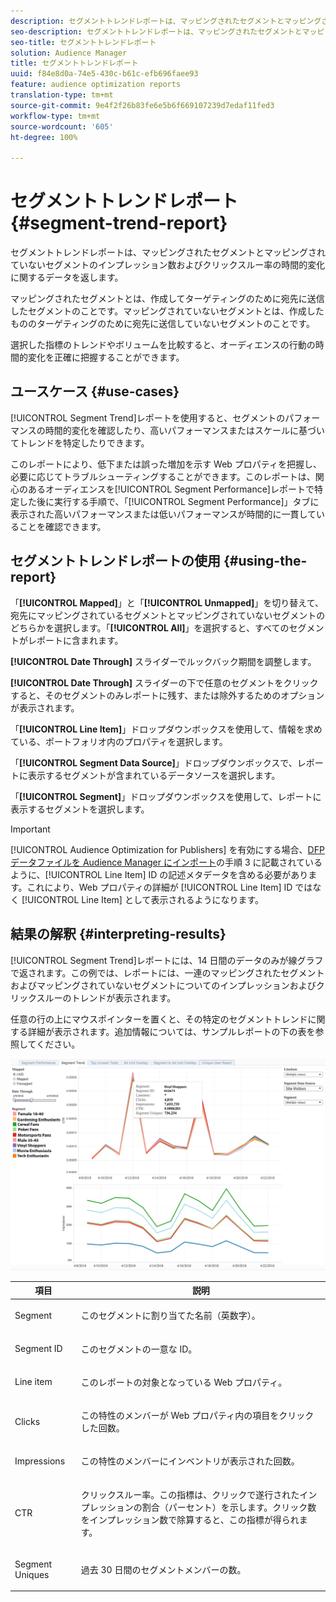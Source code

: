 ```yaml
---
description: セグメントトレンドレポートは、マッピングされたセグメントとマッピングされていないセグメントのインプレッション数およびクリックスルー率の時間的変化に関するデータを返します。マッピングされたセグメントとは、作成してターゲティングのために宛先に送信したセグメントのことです。マッピングされていないセグメントとは、作成したもののターゲティングのために宛先に送信していないセグメントのことです。選択した指標のトレンドやボリュームを比較すると、オーディエンスの行動の時間的変化を正確に把握することができます。
seo-description: セグメントトレンドレポートは、マッピングされたセグメントとマッピングされていないセグメントのインプレッション数およびクリックスルー率の時間的変化に関するデータを返します。マッピングされたセグメントとは、作成してターゲティングのために宛先に送信したセグメントのことです。マッピングされていないセグメントとは、作成したもののターゲティングのために宛先に送信していないセグメントのことです。選択した指標のトレンドやボリュームを比較すると、オーディエンスの行動の時間的変化を正確に把握することができます。
seo-title: セグメントトレンドレポート
solution: Audience Manager
title: セグメントトレンドレポート
uuid: f84e8d0a-74e5-430c-b61c-efb696faee93
feature: audience optimization reports
translation-type: tm+mt
source-git-commit: 9e4f2f26b83fe6e5b6f669107239d7edaf11fed3
workflow-type: tm+mt
source-wordcount: '605'
ht-degree: 100%

---
```



# セグメントトレンドレポート{#segment-trend-report}

セグメントトレンドレポートは、マッピングされたセグメントとマッピングされていないセグメントのインプレッション数およびクリックスルー率の時間的変化に関するデータを返します。

マッピングされたセグメントとは、作成してターゲティングのために宛先に送信したセグメントのことです。マッピングされていないセグメントとは、作成したもののターゲティングのために宛先に送信していないセグメントのことです。

選択した指標のトレンドやボリュームを比較すると、オーディエンスの行動の時間的変化を正確に把握することができます。

## ユースケース {#use-cases}

[!UICONTROL Segment Trend]レポートを使用すると、セグメントのパフォーマンスの時間的変化を確認したり、高いパフォーマンスまたはスケールに基づいてトレンドを特定したりできます。

このレポートにより、低下または誤った増加を示す Web プロパティを把握し、必要に応じてトラブルシューティングすることができます。このレポートは、関心のあるオーディエンスを[!UICONTROL Segment Performance]レポートで特定した後に実行する手順で、「[!UICONTROL Segment Performance]」タブに表示された高いパフォーマンスまたは低いパフォーマンスが時間的に一貫していることを確認できます。

## セグメントトレンドレポートの使用 {#using-the-report}

「**[!UICONTROL Mapped]**」と「**[!UICONTROL Unmapped]**」を切り替えて、宛先にマッピングされているセグメントとマッピングされていないセグメントのどちらかを選択します。「**[!UICONTROL All]**」を選択すると、すべてのセグメントがレポートに含まれます。

**[!UICONTROL Date Through]** スライダーでルックバック期間を調整します。

**[!UICONTROL Date Through]** スライダーの下で任意のセグメントをクリックすると、そのセグメントのみレポートに残す、または除外するためのオプションが表示されます。

「**[!UICONTROL Line Item]**」ドロップダウンボックスを使用して、情報を求めている、ポートフォリオ内のプロパティを選択します。

「**[!UICONTROL Segment Data Source]**」ドロップダウンボックスで、レポートに表示するセグメントが含まれているデータソースを選択します。

「**[!UICONTROL Segment]**」ドロップダウンボックスを使用して、レポートに表示するセグメントを選択します。

>[!IMPORTANT]
>
>[!UICONTROL Audience Optimization for Publishers] を有効にする場合、[DFP データファイルを Audience Manager にインポート](../../../reporting/audience-optimization-reports/aor-publishers/import-dfp.md)の手順 3 に記載されているように、[!UICONTROL Line Item] ID の記述メタデータを含める必要があります。これにより、Web プロパティの詳細が [!UICONTROL Line Item] ID ではなく [!UICONTROL Line Item] として表示されるようになります。

## 結果の解釈 {#interpreting-results}

[!UICONTROL Segment Trend]レポートには、14 日間のデータのみが線グラフで返されます。この例では、レポートには、一連のマッピングされたセグメントおよびマッピングされていないセグメントについてのインプレッションおよびクリックスルーのトレンドが表示されます。

任意の行の上にマウスポインターを置くと、その特定のセグメントトレンドに関する詳細が表示されます。追加情報については、サンプルレポートの下の表を参照してください。

![](assets/publisher_segment_trend.png)

<table id="table_AFE2540583C34835B04584693ADFD26A"> 
 <thead> 
  <tr> 
   <th colname="col1" class="entry"> 項目 </th> 
   <th colname="col2" class="entry"> 説明 </th> 
  </tr>
 </thead>
 <tbody> 
  <tr> 
   <td colname="col1"> <p><span class="wintitle"> Segment</span> </p> </td> 
   <td colname="col2"> <p>このセグメントに割り当てた名前（英数字）。 </p> </td> 
  </tr> 
  <tr> 
   <td colname="col1"> <p><span class="wintitle"> Segment ID</span> </p> </td> 
   <td colname="col2"> <p>このセグメントの一意な ID。 </p> </td> 
  </tr> 
  <tr> 
   <td colname="col1"> <p><span class="wintitle"> Line item</span> </p> </td> 
   <td colname="col2"> <p>このレポートの対象となっている Web プロパティ。 </p> </td> 
  </tr> 
  <tr> 
   <td colname="col1"> <p><span class="wintitle"> Clicks</span> </p> </td> 
   <td colname="col2"> <p>この特性のメンバーが Web プロパティ内の項目をクリックした回数。 </p> </td> 
  </tr> 
  <tr> 
   <td colname="col1"> <p><span class="wintitle"> Impressions</span> </p> </td> 
   <td colname="col2"> <p>この特性のメンバーにインベントリが表示された回数。 </p> </td> 
  </tr> 
  <tr> 
   <td colname="col1"> <p><span class="wintitle"> CTR</span> </p> </td> 
   <td colname="col2"> <p>クリックスルー率。この指標は、クリックで遂行されたインプレッションの割合（パーセント）を示します。クリック数をインプレッション数で除算すると、この指標が得られます。 </p> </td> 
  </tr> 
  <tr> 
   <td colname="col1"> <p><span class="wintitle"> Segment Uniques</span> </p> </td> 
   <td colname="col2"> <p>過去 30 日間のセグメントメンバーの数。 </p> </td> 
  </tr> 
 </tbody> 
</table>
